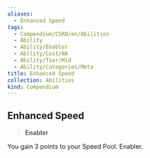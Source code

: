 ```yaml
---
aliases:
  - Enhanced Speed
tags:
  - Compendium/CSRD/en/Abilities
  - Ability
  - Ability/Enabler
  - Ability/Cost/NA
  - Ability/Tier/Mid
  - Ability/Categories/Meta
title: Enhanced Speed
collection: Abilities
kind: Compendium
---
```

## Enhanced Speed  
>**Enabler**
  
You gain 3 points to your Speed Pool. Enabler.